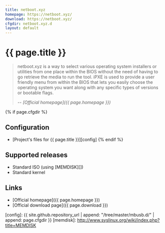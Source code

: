 ```yaml
---
title: netboot.xyz
homepage: https://netboot.xyz/
download: https://netboot.xyz/
cfgdir: netboot.xyz.d
layout: default
---
```


# {{ page.title }}

> netboot.xyz is a way to select various operating system installers or
> utilities from one place within the BIOS without the need of having to go
> retrieve the media to run the tool. iPXE is used to provide a user friendly
> menu from within the BIOS that lets you easily choose the operating system you
> want along with any specific types of versions or bootable flags.
>
> -- <cite markdown="1">[Official homepage]({{ page.homepage }})</cite>


{% if page.cfgdir %}
## Configuration

- [Project's files for {{ page.title }}][config]
{% endif %}


## Supported releases

- Standard ISO (using [MEMDISK][])
- Standard kernel


## Links

- [Official homepage]({{ page.homepage }})
- [Official download page]({{ page.download }})


[config]: {{ site.github.repository_url | append: "/tree/master/mbusb.d/" | append: page.cfgdir }}
[memdisk]: http://www.syslinux.org/wiki/index.php?title=MEMDISK

